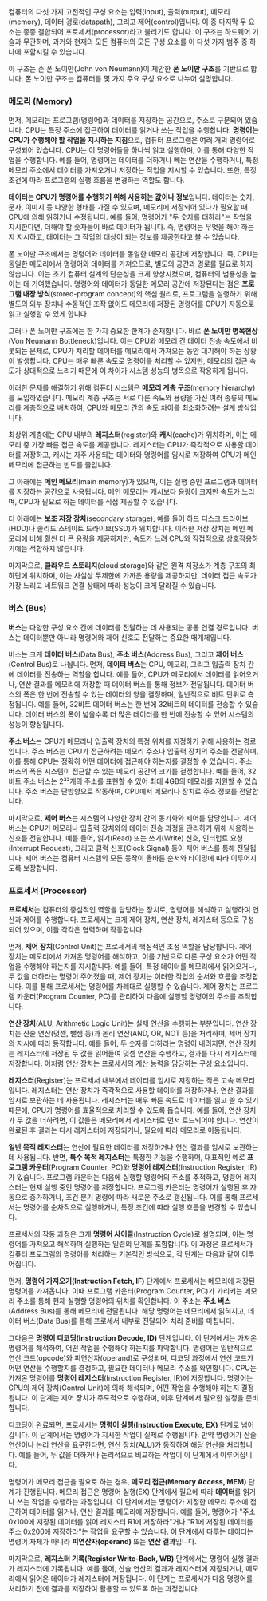 컴퓨터의 다섯 가지 고전적인 구성 요소는 입력(input), 출력(output), 메모리(memory), 데이터 경로(datapath), 그리고 제어(control)입니다. 이 중 마지막 두 요소는 종종 결합되어 프로세서(processor)라고 불리기도 합니다. 이 구조는 하드웨어 기술과 무관하며, 과거와 현재의 모든 컴퓨터의 모든 구성 요소를 이 다섯 가지 범주 중 하나에 포함시킬 수 있습니다.

이 구조는 존 폰 노이만(John von Neumann)이 제안한 **폰 노이만 구조**를 기반으로 합니다. 폰 노이만 구조는 컴퓨터를 몇 가지 주요 구성 요소로 나누어 설명합니다.

### 메모리 (Memory)

먼저, 메모리는 프로그램(명령어)과 데이터를 저장하는 공간으로, 주소로 구분되어 있습니다. CPU는 특정 주소에 접근하여 데이터를 읽거나 쓰는 작업을 수행합니다. **명령어는 CPU가 수행해야 할 작업을 지시하는 지침**으로, 컴퓨터 프로그램은 여러 개의 명령어로 구성되어 있습니다. CPU는 이 명령어들을 하나씩 읽고 실행하며, 이를 통해 다양한 작업을 수행합니다. 예를 들어, 명령어는 데이터를 더하거나 빼는 연산을 수행하거나, 특정 메모리 주소에서 데이터를 가져오거나 저장하는 작업을 지시할 수 있습니다. 또한, 특정 조건에 따라 프로그램의 실행 흐름을 변경하는 역할도 합니다.

**데이터는 CPU가 명령어를 수행하기 위해 사용하는 값이나 정보**입니다. 데이터는 숫자, 문자, 이미지 등 다양한 형태를 가질 수 있으며, 메모리에 저장되어 있다가 필요할 때 CPU에 의해 읽히거나 수정됩니다. 예를 들어, 명령어가 "두 숫자를 더하라"는 작업을 지시한다면, 더해야 할 숫자들이 바로 데이터가 됩니다. 즉, 명령어는 무엇을 해야 하는지 지시하고, 데이터는 그 작업의 대상이 되는 정보를 제공한다고 볼 수 있습니다.

폰 노이만 구조에서는 명령어와 데이터를 동일한 메모리 공간에 저장합니다. 즉, CPU는 동일한 메모리에서 명령어와 데이터를 가져오므로, 별도의 공간과 경로를 필요로 하지 않습니다. 이는 초기 컴퓨터 설계의 단순성을 크게 향상시켰으며, 컴퓨터의 범용성을 높이는 데 기여했습니다. 명령어와 데이터가 동일한 메모리 공간에 저장된다는 점은 **프로그램 내장 방식**(stored-program concept)의 핵심 원리로, 프로그램을 실행하기 위해 별도의 외부 장치나 수동적인 조작 없이도 메모리에 저장된 명령어를 CPU가 자동으로 읽고 실행할 수 있게 합니다.

그러나 폰 노이만 구조에는 한 가지 중요한 한계가 존재합니다. 바로 **폰 노이만 병목현상**(Von Neumann Bottleneck)입니다. 이는 CPU와 메모리 간 데이터 전송 속도에서 비롯되는 문제로, CPU가 처리할 데이터를 메모리에서 가져오는 동안 대기해야 하는 상황이 발생합니다. CPU는 매우 빠른 속도로 명령어를 처리할 수 있지만, 메모리의 접근 속도가 상대적으로 느리기 때문에 이 차이가 시스템 성능의 병목으로 작용하게 됩니다.

이러한 문제를 해결하기 위해 컴퓨터 시스템은 **메모리 계층 구조**(memory hierarchy)를 도입하였습니다. 메모리 계층 구조는 서로 다른 속도와 용량을 가진 여러 종류의 메모리를 계층적으로 배치하여, CPU와 메모리 간의 속도 차이를 최소화하려는 설계 방식입니다.

최상위 계층에는 CPU 내부의 **레지스터**(register)와 **캐시**(cache)가 위치하며, 이는 메모리 중 가장 빠른 접근 속도를 제공합니다. 레지스터는 CPU가 즉각적으로 사용할 데이터를 저장하고, 캐시는 자주 사용되는 데이터와 명령어를 임시로 저장하여 CPU가 메인 메모리에 접근하는 빈도를 줄입니다.

그 아래에는 **메인 메모리**(main memory)가 있으며, 이는 실행 중인 프로그램과 데이터를 저장하는 공간으로 사용됩니다. 메인 메모리는 캐시보다 용량이 크지만 속도가 느리며, CPU가 필요로 하는 데이터를 직접 제공할 수 있습니다.

더 아래에는 **보조 저장 장치**(secondary storage), 예를 들어 하드 디스크 드라이브(HDD)나 솔리드 스테이트 드라이브(SSD)가 위치합니다. 이러한 저장 장치는 메인 메모리에 비해 훨씬 더 큰 용량을 제공하지만, 속도가 느려 CPU와 직접적으로 상호작용하기에는 적합하지 않습니다.

마지막으로, **클라우드 스토리지**(cloud storage)와 같은 원격 저장소가 계층 구조의 최하단에 위치하며, 이는 사실상 무제한에 가까운 용량을 제공하지만, 데이터 접근 속도가 가장 느리고 네트워크 연결 상태에 따라 성능이 크게 달라질 수 있습니다.

### 버스 (Bus)

**버스**는 다양한 구성 요소 간에 데이터를 전달하는 데 사용되는 공통 연결 경로입니다. 버스는 데이터뿐만 아니라 명령어와 제어 신호도 전달하는 중요한 매개체입니다.

버스는 크게 **데이터 버스**(Data Bus), **주소 버스**(Address Bus), 그리고 **제어 버스**(Control Bus)로 나뉩니다. 먼저, **데이터 버스**는 CPU, 메모리, 그리고 입출력 장치 간에 데이터를 전송하는 역할을 합니다. 예를 들어, CPU가 메모리에서 데이터를 읽어오거나, 연산 결과를 메모리에 저장할 때 데이터 버스를 통해 정보가 전달됩니다. 데이터 버스의 폭은 한 번에 전송할 수 있는 데이터의 양을 결정하며, 일반적으로 비트 단위로 측정됩니다. 예를 들어, 32비트 데이터 버스는 한 번에 32비트의 데이터를 전송할 수 있습니다. 데이터 버스의 폭이 넓을수록 더 많은 데이터를 한 번에 전송할 수 있어 시스템의 성능이 향상됩니다.

**주소 버스**는 CPU가 메모리나 입출력 장치의 특정 위치를 지정하기 위해 사용하는 경로입니다. 주소 버스는 CPU가 접근하려는 메모리 주소나 입출력 장치의 주소를 전달하며, 이를 통해 CPU는 정확히 어떤 데이터에 접근해야 하는지를 결정할 수 있습니다. 주소 버스의 폭은 시스템이 접근할 수 있는 메모리 공간의 크기를 결정합니다. 예를 들어, 32비트 주소 버스는 2³²개의 주소를 표현할 수 있어 최대 4GB의 메모리를 지원할 수 있습니다. 주소 버스는 단방향으로 작동하며, CPU에서 메모리나 장치로 주소 정보를 전달합니다.

마지막으로, **제어 버스**는 시스템의 다양한 장치 간의 동기화와 제어를 담당합니다. 제어 버스는 CPU가 메모리나 입출력 장치와의 데이터 전송 과정을 관리하기 위해 사용하는 신호를 전달합니다. 예를 들어, 읽기(Read) 또는 쓰기(Write) 신호, 인터럽트 요청(Interrupt Request), 그리고 클럭 신호(Clock Signal) 등이 제어 버스를 통해 전달됩니다. 제어 버스는 컴퓨터 시스템의 모든 동작이 올바른 순서와 타이밍에 따라 이루어지도록 보장합니다.

### 프로세서 (Processor)

**프로세서**는 컴퓨터의 중심적인 역할을 담당하는 장치로, 명령어를 해석하고 실행하여 연산과 제어를 수행합니다. 프로세서는 크게 제어 장치, 연산 장치, 레지스터 등으로 구성되어 있으며, 이들 각각은 협력하며 작동합니다.

먼저, **제어 장치**(Control Unit)는 프로세서의 핵심적인 조정 역할을 담당합니다. 제어 장치는 메모리에서 가져온 명령어를 해석하고, 이를 기반으로 다른 구성 요소가 어떤 작업을 수행해야 하는지를 지시합니다. 예를 들어, 특정 데이터를 메모리에서 읽어오거나, 두 값을 더하라는 명령이 주어졌을 때, 제어 장치는 이러한 작업의 순서와 흐름을 조정합니다. 이를 통해 프로세서는 명령어를 차례대로 실행할 수 있습니다. 제어 장치는 프로그램 카운터(Program Counter, PC)를 관리하여 다음에 실행할 명령어의 주소를 추적합니다.

**연산 장치**(ALU, Arithmetic Logic Unit)는 실제 연산을 수행하는 부분입니다. 연산 장치는 산술 연산(덧셈, 뺄셈 등)과 논리 연산(AND, OR, NOT 등)을 처리하며, 제어 장치의 지시에 따라 동작합니다. 예를 들어, 두 숫자를 더하라는 명령이 내려지면, 연산 장치는 레지스터에 저장된 두 값을 읽어들여 덧셈 연산을 수행하고, 결과를 다시 레지스터에 저장합니다. 이처럼 연산 장치는 프로세서의 계산 능력을 담당하는 구성 요소입니다.

**레지스터**(Register)는 프로세서 내부에서 데이터를 임시로 저장하는 작은 고속 메모리입니다. 레지스터는 연산 장치가 즉각적으로 사용할 데이터를 저장하거나, 연산 결과를 임시로 보관하는 데 사용됩니다. 레지스터는 매우 빠른 속도로 데이터를 읽고 쓸 수 있기 때문에, CPU가 명령어를 효율적으로 처리할 수 있도록 돕습니다. 예를 들어, 연산 장치가 두 값을 더하려면, 이 값들은 메모리에서 레지스터로 먼저 로드되어야 합니다. 연산이 완료된 후 결과는 다시 레지스터에 저장되거나, 필요에 따라 메모리로 이동됩니다.

**일반 목적 레지스터**는 연산에 필요한 데이터를 저장하거나 연산 결과를 임시로 보관하는 데 사용됩니다. 반면, **특수 목적 레지스터**는 특정한 기능을 수행하며, 대표적인 예로 **프로그램 카운터**(Program Counter, PC)와 **명령어 레지스터**(Instruction Register, IR)가 있습니다. 프로그램 카운터는 다음에 실행할 명령어의 주소를 추적하고, 명령어 레지스터는 현재 실행 중인 명령어를 저장합니다. 프로그램 카운터는 명령어가 실행된 후 자동으로 증가하거나, 조건 분기 명령에 따라 새로운 주소로 갱신됩니다. 이를 통해 프로세서는 명령어를 순차적으로 실행하거나, 특정 조건에 따라 실행 흐름을 변경할 수 있습니다. 

프로세서의 작동 과정은 크게 **명령어 사이클**(Instruction Cycle)로 설명되며, 이는 명령어를 가져오고 해석하며 실행하는 일련의 단계를 포함합니다. 이 과정은 프로세서가 컴퓨터 프로그램의 명령어를 처리하는 기본적인 방식으로, 각 단계는 다음과 같이 이루어집니다.

먼저, **명령어 가져오기(Instruction Fetch, IF)** 단계에서 프로세서는 메모리에 저장된 명령어를 가져옵니다. 이때 프로그램 카운터(Program Counter, PC)가 가리키는 메모리 주소를 통해 현재 실행할 명령어의 위치를 확인합니다. 이 주소는 **주소 버스**(Address Bus)를 통해 메모리에 전달됩니다. 해당 명령어는 메모리에서 읽혀지고, 데이터 버스(Data Bus)를 통해 프로세서 내부로 전달되어 처리 준비를 마칩니다.

그다음은 **명령어 디코딩(Instruction Decode, ID)** 단계입니다. 이 단계에서는 가져온 명령어를 해석하여, 어떤 작업을 수행해야 하는지를 파악합니다. 명령어는 일반적으로 연산 코드(opcode)와 피연산자(operand)로 구성되며, 디코딩 과정에서 연산 코드가 어떤 연산을 수행할지를 결정하고, 필요한 데이터나 메모리 주소를 확인합니다. CPU는 가져온 명령어를 **명령어 레지스터**(Instruction Register, IR)에 저장합니다. 명령어는 CPU의 제어 장치(Control Unit)에 의해 해석되며, 어떤 작업을 수행해야 하는지 결정됩니다. 이 단계는 제어 장치가 주도적으로 수행하며, 이후 단계에서 필요한 설정을 준비합니다.

디코딩이 완료되면, 프로세서는 **명령어 실행(Instruction Execute, EX)** 단계로 넘어갑니다. 이 단계에서는 명령어가 지시한 작업이 실제로 수행됩니다. 만약 명령어가 산술 연산이나 논리 연산을 요구한다면, 연산 장치(ALU)가 동작하여 해당 연산을 처리합니다. 예를 들어, 두 값을 더하거나 논리적으로 비교하는 작업이 이 단계에서 이루어집니다.

명령어가 메모리 접근을 필요로 하는 경우, **메모리 접근(Memory Access, MEM)** 단계가 진행됩니다. 메모리 접근은 명령어 실행(EX) 단계에서 필요에 따라 **데이터**를 읽거나 쓰는 작업을 수행하는 과정입니다. 이 단계에서는 명령어가 지정한 메모리 주소에 접근하여 데이터를 읽거나, 연산 결과를 메모리에 저장합니다. 예를 들어, 명령어가 "주소 0x100에 저장된 데이터를 읽어 레지스터 R1에 저장하라"거나 "R1에 저장된 데이터를 주소 0x200에 저장하라"는 작업을 요구할 수 있습니다. 이 단계에서 다루는 데이터는 명령어 자체가 아니라 **피연산자(operand)** 또는 **연산 결과**입니다.

마지막으로, **레지스터 기록(Register Write-Back, WB)** 단계에서는 명령어 실행 결과가 레지스터에 기록됩니다. 예를 들어, 산술 연산의 결과가 레지스터에 저장되거나, 메모리에서 읽어온 데이터가 레지스터에 저장됩니다. 이 단계는 프로세서가 다음 명령어를 처리하기 전에 결과를 저장하여 활용할 수 있도록 하는 과정입니다.

